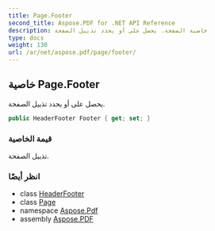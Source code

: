 ```yaml
---
title: Page.Footer
second_title: Aspose.PDF for .NET API Reference
description: خاصية الصفحة. يحصل على أو يحدد تذييل الصفحة
type: docs
weight: 130
url: /ar/net/aspose.pdf/page/footer/
---
```

## خاصية Page.Footer

يحصل على أو يحدد تذييل الصفحة.

```csharp
public HeaderFooter Footer { get; set; }
```

### قيمة الخاصية

تذييل الصفحة.

### انظر أيضًا

* class [HeaderFooter](../../headerfooter/)
* class [Page](../)
* namespace [Aspose.Pdf](../../../aspose.pdf/)
* assembly [Aspose.PDF](../../../)